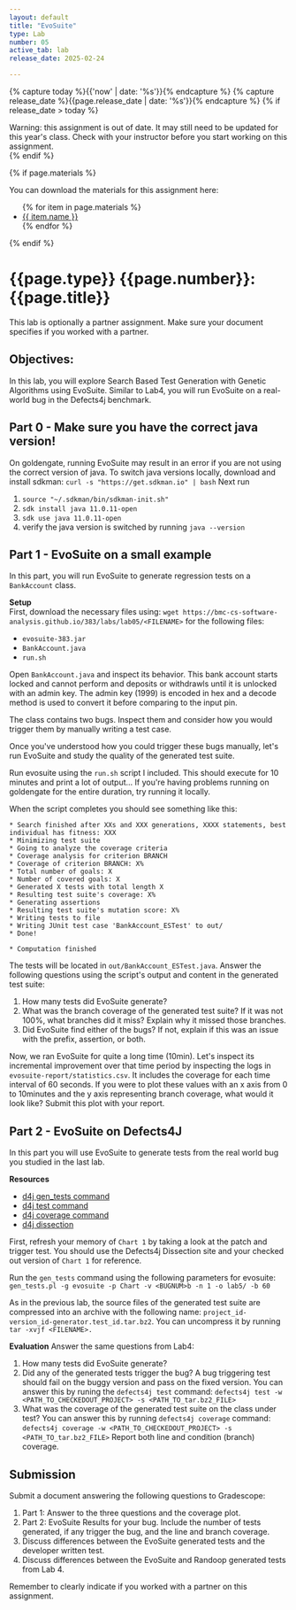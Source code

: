```yaml
---
layout: default
title: "EvoSuite"
type: Lab
number: 05
active_tab: lab
release_date: 2025-02-24

---
```


<!-- Check whether the assignment is ready to release -->
{% capture today %}{{'now' | date: '%s'}}{% endcapture %}
{% capture release_date %}{{page.release_date | date: '%s'}}{% endcapture %}
{% if release_date > today %} 
<div class="alert alert-danger">
Warning: this assignment is out of date.  It may still need to be updated for this year's class.  Check with your instructor before you start working on this assignment.
</div>
{% endif %}
<!-- End of check whether the assignment is up to date -->


<!-- Check whether the assignment is up to date -->
<!--{% capture this_year %}{{'now' | date: '%Y'}}{% endcapture %}
{% capture due_year %}{{page.due_date | date: '%Y'}}{% endcapture %}
{% if this_year != due_year %} 
<div class="alert alert-danger">
Warning: this assignment is out of date.  It may still need to be updated for this year's class.  Check with your instructor before you start working on this assignment.
</div>
{% endif %}-->
<!-- End of check whether the assignment is up to date -->



{% if page.materials %}
<div class="alert alert-info">
You can download the materials for this assignment here:
<ul>
{% for item in page.materials %}
<li><a href="{{item.url}}">{{ item.name }}</a></li>
{% endfor %}
</ul>

</div>
{% endif %}





{{page.type}} {{page.number}}: {{page.title}}
=============================================================

This lab is optionally a partner assignment. Make sure your document specifies if you worked with a partner.

## Objectives:

In this lab, you will explore Search Based Test Generation with Genetic Algorithms using EvoSuite. Similar to Lab4, you will run EvoSuite on a real-world bug in the Defects4j benchmark.

## Part 0 - Make sure you have the correct java version!
On goldengate, running EvoSuite may result in an error if you are not using the correct version of java. To switch java versions locally, download and install sdkman: `curl -s "https://get.sdkman.io" | bash`
Next run
1. `source "~/.sdkman/bin/sdkman-init.sh"`  
2. `sdk install java 11.0.11-open`  
3. `sdk use java 11.0.11-open`  
4. verify the java version is switched by running `java --version`

## Part 1 - EvoSuite on a small example

In this part, you will run EvoSuite to generate regression tests on a `BankAccount` class. 

**Setup**  
First, download the necessary files using:
`wget https://bmc-cs-software-analysis.github.io/383/labs/lab05/<FILENAME>` for the following files:
- `evosuite-383.jar`
- `BankAccount.java`
- `run.sh`

Open `BankAccount.java`  and inspect its behavior. This bank account starts locked and cannot perform and deposits or withdrawls until it is unlocked with an admin key. The admin key (1999) is encoded in hex and a decode method is used to convert it before comparing to the input pin.

The class contains two bugs. Inspect them and consider how you would trigger them by manually writing a test case. 

Once you've understood how you could trigger these bugs manually, let's run EvoSuite and study the quality of the generated test suite.

Run evosuite using the `run.sh` script I included. This should execute for 10 minutes and print a lot of output... If you're having problems running on goldengate for the entire duration, try running it locally.

When the script completes you should see something like this:

```
* Search finished after XXs and XXX generations, XXXX statements, best individual has fitness: XXX
* Minimizing test suite
* Going to analyze the coverage criteria
* Coverage analysis for criterion BRANCH
* Coverage of criterion BRANCH: X%
* Total number of goals: X
* Number of covered goals: X
* Generated X tests with total length X 
* Resulting test suite's coverage: X%
* Generating assertions
* Resulting test suite's mutation score: X%
* Writing tests to file
* Writing JUnit test case 'BankAccount_ESTest' to out/
* Done!

* Computation finished
```

The tests will be located in `out/BankAccount_ESTest.java`. Answer the following questions using the script's output and content in the generated test suite:

1. How many tests did EvoSuite generate?
2. What was the branch coverage of the generated test suite? If it was not 100%, what branches did it miss? Explain why it missed those branches.
3. Did EvoSuite find either of the bugs? If not, explain if this was an issue with the prefix, assertion, or both.

Now, we ran EvoSuite for quite a long time (10min). Let's inspect its incremental improvement over that time period by inspecting the logs in `evosuite-report/statistics.csv`. It includes the coverage for each time interval of 60 seconds. If you were to plot these values with an x axis from 0 to 10minutes and the y axis representing branch coverage, what would it look like? Submit this plot with your report. 

## Part 2 - EvoSuite on Defects4J 

In this part you will use EvoSuite to generate tests from the real world bug you studied in the last lab.

**Resources**
- [d4j gen_tests command](http://defects4j.org/html_doc/gen_tests.html)
- [d4j test command](http://defects4j.org/html_doc/d4j/d4j-test.html)
- [d4j coverage command](http://defects4j.org/html_doc/d4j/d4j-coverage.html)
- [d4j dissection](https://program-repair.org/defects4j-dissection/#!/)

First, refresh your memory of `Chart 1` by taking a look at the patch and trigger test. You should use the Defects4j Dissection site and your checked out version of `Chart 1` for reference.

Run the `gen_tests` command using the following parameters for evosuite:
`gen_tests.pl -g evosuite -p Chart -v <BUGNUM>b -n 1 -o lab5/ -b 60`  

As in the previous lab, the source files of the generated test suite are compressed into an archive with the following name: `project_id-version_id-generator.test_id.tar.bz2`. You can uncompress it by running `tar -xvjf <FILENAME>.`

**Evaluation**
Answer the same questions from Lab4:
1. How many tests did EvoSuite generate? 
2. Did any of the generated tests trigger the bug? A bug triggering test should fail on the buggy version and pass on the fixed version. 
    You can answer this by runing the `defects4j test` command:
    `defects4j test -w <PATH_TO_CHECKEDOUT_PROJECT> -s <PATH_TO_tar.bz2_FILE>`
3. What was the coverage of the generated test suite on the class under test? You can answer this by running `defects4j coverage` command:
`defects4j coverage -w <PATH_TO_CHECKEDOUT_PROJECT> -s <PATH_TO_tar.bz2_FILE>` Report both line and condition (branch) coverage.

## Submission 
Submit a document answering the following questions to Gradescope:

1. Part 1: Answer to the three questions and the coverage plot.
3. Part 2: EvoSuite Results for your bug. Include the number of tests generated, if any trigger the bug, and the line and branch coverage.
4. Discuss differences between the EvoSuite generated tests and the developer written test.
5. Discuss differences between the EvoSuite and Randoop generated tests from Lab 4.

Remember to clearly indicate if you worked with a partner on this assignment.

